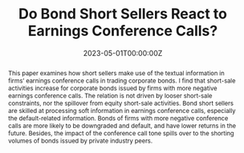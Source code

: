 ---
title: 'Do Bond Short Sellers React to Earnings Conference Calls?'

# Authors
# If you created a profile for a user (e.g. the default `admin` user), write the username (folder name) here
# and it will be replaced with their full name and linked to their profile.
authors:
  - admin

# Author notes (optional)
# author_notes:
#   - 'Equal contribution'
#   - 'Equal contribution'

date: '2023-05-01T00:00:00Z'
# doi: '10.2139/ssrn.3881497'

# Schedule page publish date (NOT publication's date).
# publishDate: '2017-01-01T00:00:00Z'

# Publication type.
# Legend: 0 = Uncategorized; 1 = Conference paper; 2 = Journal article;
# 3 = Preprint / Working Paper; 4 = Report; 5 = Book; 6 = Book section;
# 7 = Thesis; 8 = Patent
publication_types: ['3']

# Publication name and optional abbreviated publication name.
publication: "Working Paper"
# publication_short: 

# Abstract
abstract: This paper examines how short sellers make use of the textual information in firms’ earnings conference calls in trading corporate bonds. I find that short-sale activities increase for corporate bonds issued by firms with more negative earnings conference calls. The relation is not driven by looser short-sale constraints, nor the spillover from equity short-sale activities. Bond short sellers are skilled at processing soft information in earnings conference calls, especially the default-related information. Bonds of firms with more negative conference calls are more likely to be downgraded and default, and have lower returns in the future. Besides, the impact of the conference call tone spills over to the shorting volumes of bonds issued by private industry peers.

# Summary. An optional shortened abstract.
summary: _Job Market Paper_

# tags: []

# Display this page in the Featured widget?
featured: false

# Custom links (uncomment lines below)
# links:
# - name: Custom Link
#   url: http://example.org

url_pdf: ''
url_code: ''
url_dataset: ''
url_poster: ''
url_project: ''
url_slides: ''
url_source: ''
url_video: ''
---